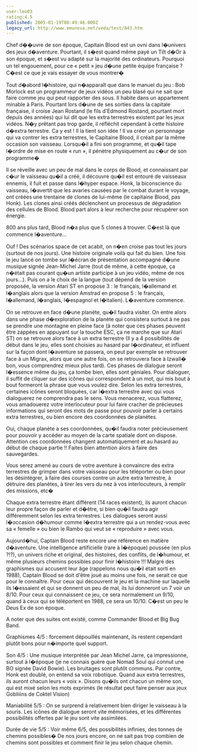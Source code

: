 ```yaml
---
user:leo03
rating:4.5
published: 2005-01-19T08:49:46.000Z
legacy_url: http://www.emunova.net/veda/test/843.htm
---
```

Chef d��uvre de son époque, Capitain Blood est un ovni dans l�univers des jeux d�aventure. Pourtant, il s�est quand même payé un Tilt d�Or à son époque, et s�est vu adapté sur la majorité des ordinateurs. Pourquoi un tel engouement, pour ce « petit » jeu d�une petite équipe française ? C�est ce que je vais essayer de vous montrer�  

  

Tout d�abord l�histoire, qui n�apparaît que dans le manuel du jeu : Bob Morlock est un programmeur de jeux vidéos un peu blasé qui ne sait que faire comme jeu qui peut rapporter des sous. Il habite dans un appartement minable à Paris. Pourtant lors d�une de ses sorties dans la capitale française, il croise Jean Rostand (le fils d'Edmond Rostand, pourtant mort depuis des années) qui lui dit que les extra terrestres existent par les jeux vidéos. N�y prêtant pas trop garde, il réfléchit cependant à cette histoire d�extra terrestre. Ca y est ! Il la tient son idée ! Il va créer un personnage qui va contrer les extra terrestres, le Capitaine Blood, il créait par la même occasion son vaisseau. Lorsqu�il a fini son programme, et qu�il tape l�ordre de mise en route « run », il pénètre physiquement au c�ur de son programme�  

  

Il se réveille avec un peu de mal dans le corps de Blood, et connaissant par c�ur le vaisseau qu�il a créé, il découvre qu�il est entouré de vaisseaux ennemis, il fuit et passe dans l�hyper espace. Honk, la biconscience du vaisseau, l�avertit que les avaries causées par le combat durant le voyage, ont créées une trentaine de clones de lui-même (le capitaine Blood, pas Honk). Les clones ainsi créés déclenchent un processus de dégradation des cellules de Blood. Blood part alors à leur recherche pour récupérer son énergie.  

  

800 ans plus tard, Blood n�a plus que 5 clones à trouver. C�est là que commence l�aventure...  

  

Ouf ! Des scénarios space de cet acabit, on n�en croise pas tout les jours (surtout de nos jours). Une histoire originale voilà qui fait du bien. Une fois le jeu lancé on tombe sur l�écran de présentation accompagné d�une musique signée Jean-Michel Jarre (tout de même, à cette époque, ça n�était pas courant qu�un artiste participe à un jeu vidéo, même de nos jours...). Puis on a le choix de la langue (tout dépend de la version proposée, la version Atari ST en propose 3 : le français, l�allemand et l�anglais alors que la version Amstrad en propose 5 : le français, l�allemand, l�anglais, l�espagnol et l�italien). L�aventure commence.  

  

On se retrouve en face d�une planète, qu�il faudra visiter. On entre alors dans une phase d�exploration de la planète qui consistera surtout à ne pas se prendre une montagne en pleine face (à noter que ces phases peuvent être zappées en appuyant sur la touche ESC, ça ne marche que sur Atari ST) on se retrouve alors face à un extra terrestre (Il y a 4 possibilités de début dans le jeu, elles sont choisies au hasard par l�ordinateur, et influent sur la façon dont l�aventure se passera, on peut par exemple se retrouver face à un Migrax, alors que une autre fois, on se retrouvera face à Izwall� bon, vous comprendrez mieux plus tard). Ces phases de dialogue seront l�essence même du jeu, ça tombe bien, elles sont géniales. Pour dialoguer, il suffit de cliquer sur des icônes qui correspondent à un mot, qui mis bout à bout formeront la phrase que vous voulez dire. Selon les extra terrestres, certaines icônes seront bloquées, car l�extra terrestre avec qui vous dialoguerez ne comprendra pas le sens. Vous menacerez, vous flatterez, vous amadouerez votre interlocuteur pour lui faire cracher de précieuses informations qui seront des mots de passe pour pouvoir parler à certains extra terrestres, ou bien encore des coordonnées de planètes.  

  

Oui, chaque planète a ses coordonnées, qu�il faudra noter précieusement pour pouvoir y accéder au moyen de la carte spatiale dont on dispose. Attention ces coordonnées changent automatiquement et au hasard au début de chaque partie !! Faites bien attention alors à faire des sauvegardes.   

  

Vous serez amené au cours de votre aventure à convaincre des extra terrestres de grimper dans votre vaisseau pour les téléporter ou bien pour les désintégrer, à faire des courses contre un autre extra terrestre, à détruire des planètes, à tirer les vers du nez à vos interlocuteurs, à remplir des missions, etc�  

  

Chaque extra terrestre étant différent (14 races existent), ils auront chacun leur propre façon de parler et d�être, si bien qu�il faudra agir différemment selon les extra terrestres. Les dialogues seront aussi l�occasion d�humour comme l�extra terrestre qui a un rendez-vous avec sa « femelle » ou bien le Rambo qui veut se « reproduire » avec vous.  

  

Aujourd�hui, Captain Blood reste encore une référence en matière d�aventure. Une intelligence artificielle (rare à l�époque) poussée (en plus ?!?), un univers riche et original, des histoires, des conflits, de l�humour, et même plusieurs chemins possibles pour finir l�histoire !!! Malgré des graphismes qui accusent leur âge (rappelons nous qu�il était sorti en 1988), Captain Blood se doit d'être joué au moins une fois, ne serait ce que pour le connaître. Pour ceux qui découvrent le jeu et la machine sur laquelle ils l�essaient et qui se donnent un peu de mal, ils lui donneront un 7 voir un 8/10\. Pour ceux qui connaissent ce jeu, ce sera normalement un 9/10, quand à ceux qui se téléportent en 1988, ce sera un 10/10\. C�est un peu le Deus Ex de son époque.  

  

A noter que des suites ont existé, comme Commander Blood et Big Bug Band.  

  

Graphismes 4/5 : forcement dépouillés maintenant, ils restent cependant plutôt bons pour n�importe quel support.  

  

Son 4/5 : Une musique interprétée par Jean Michel Jarre, ça impressionne, surtout à l�époque (je ne connais guère que Nomad Soul qui connut une BO signée David Bowie). Les bruitages sont plutôt communs. Par contre, Honk est doublé, on entend sa voix robotique. Quand aux extra terrestres, ils auront chacun leurs « voix ». Disons qu�ils ont chacun un même son, qui est mixé selon les mots exprimés (le résultat peut faire penser aux jeux Gobliiins de Coktel Vision)  

  

Maniabilité 5/5 : On se surprend à relativement bien diriger le vaisseau à la souris. Les icônes de dialogue seront vite mémorisées, et les différentes possibilités offertes par le jeu sont vite assimilées.  

  

Durée de vie 5/5 : Voir même 6/5, des possibilités infinies, des tonnes de chemins possibles� De nos jours encore, on ne sait pas trop combien de chemins sont possibles et comment finir le jeu selon chaque chemin.